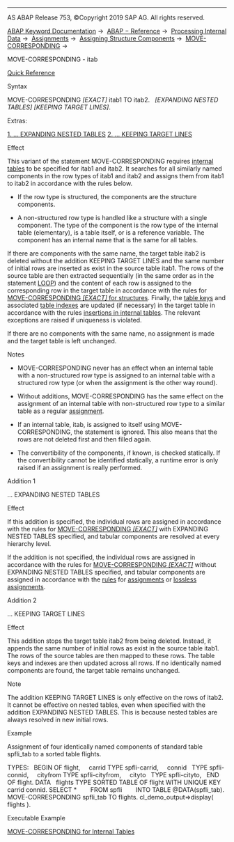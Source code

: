   

* * *

AS ABAP Release 753, ©Copyright 2019 SAP AG. All rights reserved.

[ABAP Keyword Documentation](https://help.sap.com/doc/abapdocu_753_index_htm/7.53/en-US/abenabap.htm) →  [ABAP − Reference](https://help.sap.com/doc/abapdocu_753_index_htm/7.53/en-US/abenabap_reference.htm) →  [Processing Internal Data](https://help.sap.com/doc/abapdocu_753_index_htm/7.53/en-US/abenabap_data_working.htm) →  [Assignments](https://help.sap.com/doc/abapdocu_753_index_htm/7.53/en-US/abenvalue_assignments.htm) →  [Assigning Structure Components](https://help.sap.com/doc/abapdocu_753_index_htm/7.53/en-US/abencorresponding.htm) →  [MOVE-CORRESPONDING](https://help.sap.com/doc/abapdocu_753_index_htm/7.53/en-US/abapmove-corresponding.htm) → 

MOVE-CORRESPONDING - itab

[Quick Reference](https://help.sap.com/doc/abapdocu_753_index_htm/7.53/en-US/abapmove-corresponding_shortref.htm)

Syntax

MOVE-CORRESPONDING *\[*EXACT*\]* itab1 TO itab2.
  *\[*EXPANDING NESTED TABLES*\]* *\[*KEEPING TARGET LINES*\]*.

Extras:

[1\. ... EXPANDING NESTED TABLES](#!ABAP_ADDITION_1@1@)
[2\. ... KEEPING TARGET LINES](#!ABAP_ADDITION_2@2@)

Effect

This variant of the statement MOVE-CORRESPONDING requires [internal tables](https://help.sap.com/doc/abapdocu_753_index_htm/7.53/en-US/abeninternal_table_glosry.htm "Glossary Entry") to be specified for itab1 and itab2. It searches for all similarly named components in the row types of itab1 and itab2 and assigns them from itab1 to itab2 in accordance with the rules below.

-   If the row type is structured, the components are the structure components.
    
-   A non-structured row type is handled like a structure with a single component. The type of the component is the row type of the internal table (elementary), is a table itself, or is a reference variable. The component has an internal name that is the same for all tables.
    

If there are components with the same name, the target table itab2 is deleted without the addition KEEPING TARGET LINES and the same number of initial rows are inserted as exist in the source table itab1. The rows of the source table are then extracted sequentially (in the same order as in the statement [LOOP](https://help.sap.com/doc/abapdocu_753_index_htm/7.53/en-US/abaploop_at_itab.htm)) and the content of each row is assigned to the corresponding row in the target table in accordance with the rules for [MOVE-CORRESPONDING *\[*EXACT*\]* for structures](https://help.sap.com/doc/abapdocu_753_index_htm/7.53/en-US/abapmove-corresponding_structure.htm). Finally, the [table keys](https://help.sap.com/doc/abapdocu_753_index_htm/7.53/en-US/abenitab_key.htm) and associated [table indexes](https://help.sap.com/doc/abapdocu_753_index_htm/7.53/en-US/abentable_index_glosry.htm "Glossary Entry") are updated (if necessary) in the target table in accordance with the rules [insertions in internal tables](https://help.sap.com/doc/abapdocu_753_index_htm/7.53/en-US/abapinsert_itab.htm). The relevant exceptions are raised if uniqueness is violated.

If there are no components with the same name, no assignment is made and the target table is left unchanged.

Notes

-   MOVE-CORRESPONDING never has an effect when an internal table with a non-structured row type is assigned to an internal table with a structured row type (or when the assignment is the other way round).
    
-   Without additions, MOVE-CORRESPONDING has the same effect on the assignment of an internal table with non-structured row type to a similar table as a regular [assignment](https://help.sap.com/doc/abapdocu_753_index_htm/7.53/en-US/abapmove.htm).
    
-   If an internal table, itab, is assigned to itself using MOVE-CORRESPONDING, the statement is ignored. This also means that the rows are not deleted first and then filled again.
    
-   The convertibility of the components, if known, is checked statically. If the convertibility cannot be identified statically, a runtime error is only raised if an assignment is really performed.
    

Addition 1

... EXPANDING NESTED TABLES

Effect

If this addition is specified, the individual rows are assigned in accordance with the rules for [MOVE-CORRESPONDING *\[*EXACT*\]*](https://help.sap.com/doc/abapdocu_753_index_htm/7.53/en-US/abapmove-corresponding_structure.htm) with EXPANDING NESTED TABLES specified, and tabular components are resolved at every hierarchy level.

If the addition is not specified, the individual rows are assigned in accordance with the rules for [MOVE-CORRESPONDING *\[*EXACT*\]*](https://help.sap.com/doc/abapdocu_753_index_htm/7.53/en-US/abapmove-corresponding_structure.htm) without EXPANDING NESTED TABLES specified, and tabular components are assigned in accordance with the [rules](https://help.sap.com/doc/abapdocu_753_index_htm/7.53/en-US/abenconversion_itab.htm) for [assignments](https://help.sap.com/doc/abapdocu_753_index_htm/7.53/en-US/abapmove.htm) or [lossless assignments](https://help.sap.com/doc/abapdocu_753_index_htm/7.53/en-US/abapmove_exact.htm).

Addition 2

... KEEPING TARGET LINES

Effect

This addition stops the target table itab2 from being deleted. Instead, it appends the same number of initial rows as exist in the source table itab1. The rows of the source tables are then mapped to these rows. The table keys and indexes are then updated across all rows. If no identically named components are found, the target table remains unchanged.

Note

The addition KEEPING TARGET LINES is only effective on the rows of itab2. It cannot be effective on nested tables, even when specified with the addition EXPANDING NESTED TABLES. This is because nested tables are always resolved in new initial rows.

Example

Assignment of four identically named components of standard table spfli\_tab to a sorted table flights.

TYPES:
  BEGIN OF flight,
    carrid TYPE spfli-carrid,
    connid   TYPE spfli-connid,
    cityfrom TYPE spfli-cityfrom,
    cityto   TYPE spfli-cityto,
  END OF flight.
DATA
  flights TYPE SORTED TABLE OF flight WITH UNIQUE KEY carrid connid.
SELECT \*
       FROM spfli
       INTO TABLE @DATA(spfli\_tab).
MOVE-CORRESPONDING spfli\_tab TO flights.
cl\_demo\_output=>display( flights ).

Executable Example

[MOVE-CORRESPONDING for Internal Tables](https://help.sap.com/doc/abapdocu_753_index_htm/7.53/en-US/abenmove_corresponding_abexa.htm)